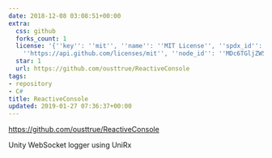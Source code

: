 ```yaml
---
date: 2018-12-08 03:08:51+00:00
extra:
  css: github
  forks_count: 1
  license: '{''key'': ''mit'', ''name'': ''MIT License'', ''spdx_id'': ''MIT'', ''url'':
    ''https://api.github.com/licenses/mit'', ''node_id'': ''MDc6TGljZW5zZTEz''}'
  star: 1
  url: https://github.com/ousttrue/ReactiveConsole
tags:
- repository
- C#
title: ReactiveConsole
updated: 2019-01-27 07:36:37+00:00
---
```


<https://github.com/ousttrue/ReactiveConsole>

Unity WebSocket logger using UniRx
